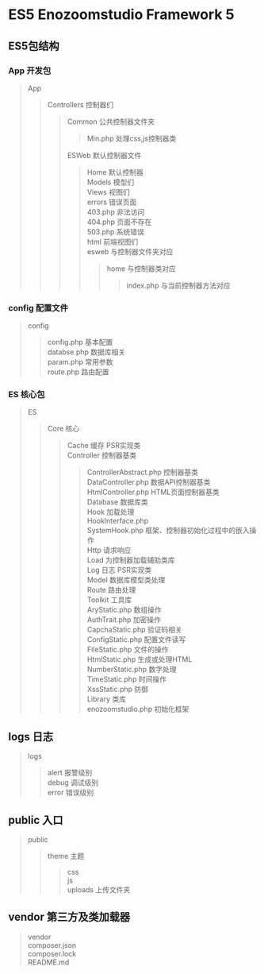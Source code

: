 # ES5 Enozoomstudio Framework 5

## ES5包结构

### App 开发包

> App 
>> Controllers 控制器们  
>>> Common 公共控制器文件夹  
>>>> Min.php 处理css,js控制器类  
>>>  
>>> ESWeb 默认控制器文件  
>>>> Home 默认控制器  
>> Models 模型们  
>> Views 视图们  
>>> errors 错误页面  
>>>> 403.php 非法访问  
>>>> 404.php 页面不存在  
>>>> 503.php 系统错误  
>>> html 前端视图们  
>>>> esweb 与控制器文件夹对应  
>>>>> home 与控制器类对应  
>>>>>> index.php 与当前控制器方法对应  

### config 配置文件

> config  
>> config.php 基本配置  
>> databse.php 数据库相关  
>> param.php 常用参数  
>> route.php 路由配置  

### ES 核心包

> ES  
>> Core 核心  
>>> Cache 缓存 PSR实现类  
>>> Controller 控制器基类  
>>>> ControllerAbstract.php 控制器基类  
>>>> DataController.php 数据API控制器基类  
>>>> HtmlController.php HTML页面控制器基类  
>>> Database 数据库类  
>>> Hook 加载处理  
>>>> HookInterface.php  
>>>> SystemHook.php 框架、控制器初始化过程中的嵌入操作  
>>> Http 请求响应  
>>> Load 为控制器加载辅助类库  
>>> Log 日志 PSR实现类  
>>> Model 数据库模型类处理  
>>> Route 路由处理  
>>> Toolkit 工具库   
>>>> AryStatic.php 数组操作  
>>>> AuthTrait.php 加密操作  
>>>> CapchaStatic.php 验证码相关  
>>>> ConfigStatic.php 配置文件读写  
>>>> FileStatic.php 文件的操作  
>>>> HtmlStatic.php 生成或处理HTML  
>>>> NumberStatic.php 数字处理  
>>>> TimeStatic.php 时间操作  
>>>> XssStatic.php 防御  
>>>> Library 类库  
>>>> enozoomstudio.php 初始化框架  

## logs 日志

> logs  
>> alert 报警级别  
>> debug 调试级别  
>> error 错误级别  

## public 入口

> public
>> theme 主题  
>>> css  
>>> js  
>>> uploads 上传文件夹

## vendor 第三方及类加载器

> vendor  
> composer.json  
> composer.lock  
> README.md  
